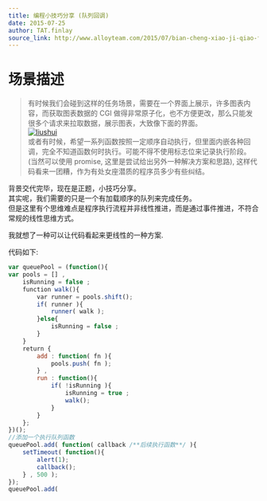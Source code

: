 ```yaml
---
title: 编程小技巧分享 (队列回调)
date: 2015-07-25
author: TAT.finlay
source_link: http://www.alloyteam.com/2015/07/bian-cheng-xiao-ji-qiao-fen-xiang-dui-lie-hui-diao/
---
```


<!-- {% raw %} - for jekyll -->

# 场景描述

> 有时候我们会碰到这样的任务场景，需要在一个界面上展示，许多图表内容，而获取图表数据的 CGI 做得非常原子化，也不方便更改，那么只能发很多个请求来拉取数据，展示图表，大致像下面的界面。  
> [![liushui](http://www.alloyteam.com/wp-content/uploads/2015/07/liushui.png)](http://www.alloyteam.com/wp-content/uploads/2015/07/liushui.png)  
> 或者有时候，希望一系列函数按照一定顺序自动执行，但里面内嵌各种回调，完全不知道函数何时执行。可能不得不使用标志位来记录执行阶段。(当然可以使用 promise, 这里是尝试给出另外一种解决方案和思路), 这样代码看来一团糟，作为有处女座潜质的程序员多少有些纠结。

背景交代完毕，现在是正题，小技巧分享。  
其实呢，我们需要的只是一个有加载顺序的队列来完成任务。  
但是这里有个思维难点是程序执行流程并非线性推进，而是通过事件推进，不符合常规的线性思维方式。

我就想了一种可以让代码看起来更线性的一种方案.

代码如下:

```javascript
var queuePool = (function(){
var pools = [] , 
    isRunning = false ;
    function walk(){
        var runner = pools.shift();
        if( runner ){
            runner( walk );
        }else{
            isRunning = false ;
        }
    }
    return {
        add : function( fn ){
            pools.push( fn );
        } ,
        run : function(){
            if( !isRunning ){
                isRunning = true ;
                walk();
            }
        }
    };
})();
//添加一个执行队列函数
queuePool.add( function( callback /**后续执行函数**/ ){
    setTimeout( function(){
        alert(1);
        callback();
    } , 500 );  
});
queuePool.add(
```


<!-- {% endraw %} - for jekyll -->